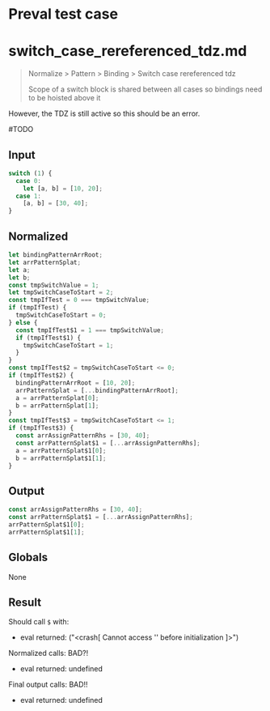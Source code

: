 # Preval test case

# switch_case_rereferenced_tdz.md

> Normalize > Pattern > Binding > Switch case rereferenced tdz
>
> Scope of a switch block is shared between all cases so bindings need to be hoisted above it

However, the TDZ is still active so this should be an error. 

#TODO

## Input

`````js filename=intro
switch (1) {
  case 0:
    let [a, b] = [10, 20];
  case 1:
    [a, b] = [30, 40];
}
`````

## Normalized

`````js filename=intro
let bindingPatternArrRoot;
let arrPatternSplat;
let a;
let b;
const tmpSwitchValue = 1;
let tmpSwitchCaseToStart = 2;
const tmpIfTest = 0 === tmpSwitchValue;
if (tmpIfTest) {
  tmpSwitchCaseToStart = 0;
} else {
  const tmpIfTest$1 = 1 === tmpSwitchValue;
  if (tmpIfTest$1) {
    tmpSwitchCaseToStart = 1;
  }
}
const tmpIfTest$2 = tmpSwitchCaseToStart <= 0;
if (tmpIfTest$2) {
  bindingPatternArrRoot = [10, 20];
  arrPatternSplat = [...bindingPatternArrRoot];
  a = arrPatternSplat[0];
  b = arrPatternSplat[1];
}
const tmpIfTest$3 = tmpSwitchCaseToStart <= 1;
if (tmpIfTest$3) {
  const arrAssignPatternRhs = [30, 40];
  const arrPatternSplat$1 = [...arrAssignPatternRhs];
  a = arrPatternSplat$1[0];
  b = arrPatternSplat$1[1];
}
`````

## Output

`````js filename=intro
const arrAssignPatternRhs = [30, 40];
const arrPatternSplat$1 = [...arrAssignPatternRhs];
arrPatternSplat$1[0];
arrPatternSplat$1[1];
`````

## Globals

None

## Result

Should call `$` with:
 - eval returned: ("<crash[ Cannot access '<ref>' before initialization ]>")

Normalized calls: BAD?!
 - eval returned: undefined

Final output calls: BAD!!
 - eval returned: undefined
